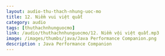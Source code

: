 ```yaml
---
layout: audio-thu-thach-nhung-uoc-mo
title: 12. Niềm vui việt quất
category: audio
tags: [thuthachnhunguocmo]
link: /audio/thuthachnhunguocmo/12. Niềm vội việt quất.mp3 
image: /images/thumbs/java/Java Performance Companion.png
description : Java Performance Companion 
---
```












